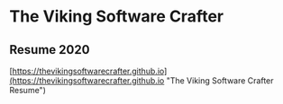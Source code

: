 # The Viking Software Crafter
## Resume 2020
[https://thevikingsoftwarecrafter.github.io](https://thevikingsoftwarecrafter.github.io "The Viking Software Crafter Resume")